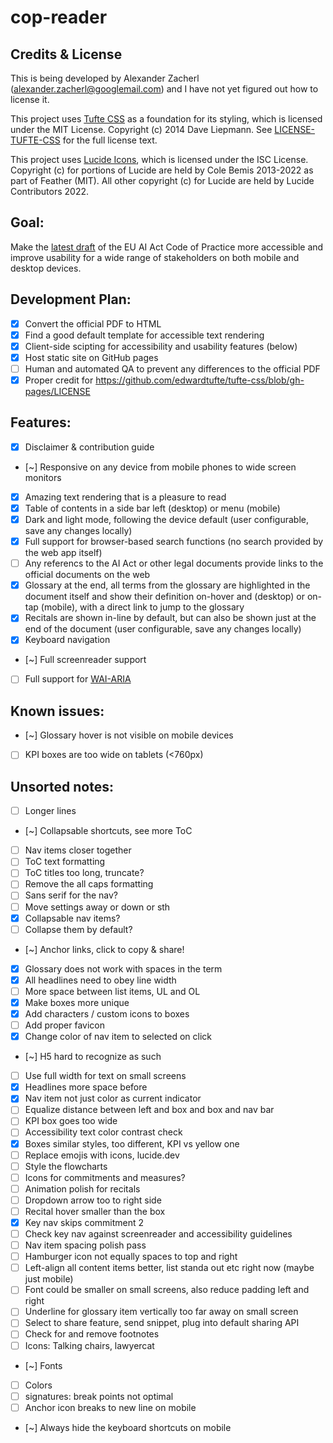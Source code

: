 # cop-reader

## Credits & License

This is being developed by Alexander Zacherl (alexander.zacherl@googlemail.com) and I have not yet figured out how to license it.

This project uses [Tufte CSS](https://github.com/edwardtufte/tufte-css) as a foundation for its styling, which is licensed under the MIT License. Copyright (c) 2014 Dave Liepmann. See [LICENSE-TUFTE-CSS](LICENSE-TUFTE-CSS) for the full license text.

This project uses [Lucide Icons](https://lucide.dev/), which is licensed under the ISC License. Copyright (c) for portions of Lucide are held by Cole Bemis 2013-2022 as part of Feather (MIT). All other copyright (c) for Lucide are held by Lucide Contributors 2022.

## Goal:
Make the [latest draft](https://digital-strategy.ec.europa.eu/en/library/second-draft-general-purpose-ai-code-practice-published-written-independent-experts) of the EU AI Act Code of Practice more accessible and improve usability for a wide range of stakeholders on both mobile and desktop devices. 

## Development Plan:
- [x] Convert the official PDF to HTML
- [x] Find a good default template for accessible text rendering 
- [x] Client-side scipting for accessibility and usability features (below)
- [x] Host static site on GitHub pages
- [ ] Human and automated QA to prevent any differences to the official PDF
- [x] Proper credit for https://github.com/edwardtufte/tufte-css/blob/gh-pages/LICENSE

## Features:
- [x] Disclaimer & contribution guide
- [~] Responsive on any device from mobile phones to wide screen monitors
- [x] Amazing text rendering that is a pleasure to read
- [x] Table of contents in a side bar left (desktop) or menu (mobile)
- [x] Dark and light mode, following the device default (user configurable, save any changes locally)
- [x] Full support for browser-based search functions (no search provided by the web app itself)
- [ ] Any referencs to the AI Act or other legal documents provide links to the official documents on the web
- [x] Glossary at the end, all terms from the glossary are highlighted in the document itself and show their definition on-hover and (desktop) or on-tap (mobile), with a direct link to jump to the glossary
- [x] Recitals are shown in-line by default, but can also be shown just at the end of the document (user configurable, save any changes locally)
- [x] Keyboard navigation
- [~] Full screenreader support
- [ ] Full support for [WAI-ARIA](https://www.w3.org/WAI/standards-guidelines/aria/)

## Known issues:
- [~] Glossary hover is not visible on mobile devices
- [ ] KPI boxes are too wide on tablets (<760px)

## Unsorted notes:
- [ ] Longer lines
- [~] Collapsable shortcuts, see more ToC
- [ ] Nav items closer together
- [ ] ToC text formatting
- [ ] ToC titles too long, truncate?
- [ ] Remove the all caps formatting
- [ ] Sans serif for the nav?
- [ ] Move settings away or down or sth
- [X] Collapsable nav items?
- [ ] Collapse them by default?
- [~] Anchor links, click to copy & share!
- [X] Glossary does not work with spaces in the term
- [x] All headlines need to obey line width
- [ ] More space between list items, UL and OL
- [x] Make boxes more unique
- [x] Add characters / custom icons to boxes
- [ ] Add proper favicon
- [x] Change color of nav item to selected on click
- [~] H5 hard to recognize as such
- [ ] Use full width for text on small screens
- [x] Headlines more space before
- [x] Nav item not just color as current indicator
- [ ] Equalize distance between left and box and box and nav bar
- [ ] KPI box goes too wide
- [ ] Accessibility text color contrast check
- [x] Boxes similar styles, too different, KPI vs yellow one
- [ ] Replace emojis with icons, lucide.dev
- [ ] Style the flowcharts
- [ ] Icons for commitments and measures?
- [ ] Animation polish for recitals
- [ ] Dropdown arrow too to right side
- [ ] Recital hover smaller than the box
- [x] Key nav skips commitment 2
- [ ] Check key nav against screenreader and accessibility guidelines
- [ ] Nav item spacing polish pass
- [ ] Hamburger icon not equally spaces to top and right
- [ ] Left-align all content items better, list standa out etc right now (maybe just mobile)
- [ ] Font could be smaller on small screens, also reduce padding left and right
- [ ] Underline for glossary item vertically too far away on small screen
- [ ] Select to share feature, send snippet, plug into default sharing API
- [ ] Check for and remove footnotes
- [ ] Icons: Talking chairs, lawyercat
- [~] Fonts
- [ ] Colors
- [ ] signatures: break points not optimal
- [ ] Anchor icon breaks to new line on mobile
- [~] Always hide the keyboard shortcuts on mobile